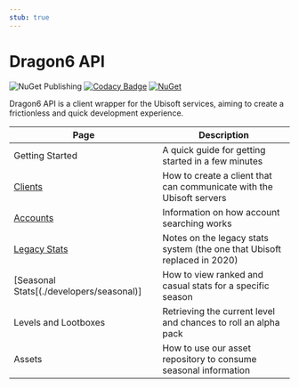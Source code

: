 ```yaml
---
stub: true
---
```


# Dragon6 API
![NuGet Publishing](https://github.com/dragonfruitnetwork/dragon6-api/workflows/Publish/badge.svg)
[![Codacy Badge](https://api.codacy.com/project/badge/Grade/b9aeacb9dd754f4a8bc50fb3498958ab)](https://www.codacy.com/gh/dragonfruitnetwork/dragon6-api)
[![NuGet](https://img.shields.io/nuget/v/DragonFruit.Six.Api)](https://www.nuget.org/packages/DragonFruit.Six.Api/)

Dragon6 API is a client wrapper for the Ubisoft services, aiming to create a frictionless and quick development experience.

| Page                                                    | Description                                                              |
|---------------------------------------------------------|--------------------------------------------------------------------------|
| Getting Started                                         | A quick guide for getting started in a few minutes                       |
| [Clients](./developers/clients)                         | How to create a client that can communicate with the Ubisoft servers     |
| [Accounts](./developers/accounts)                       | Information on how account searching works                               |
| [Legacy Stats](./developers/legacy)                     | Notes on the legacy stats system (the one that Ubisoft replaced in 2020) |
| [Seasonal Stats[(./developers/seasonal)]                | How to view ranked and casual stats for a specific season                |
| Levels and Lootboxes                                    | Retrieving the current level and chances to roll an alpha pack           |
| Assets                                                  | How to use our asset repository to consume seasonal information          |
